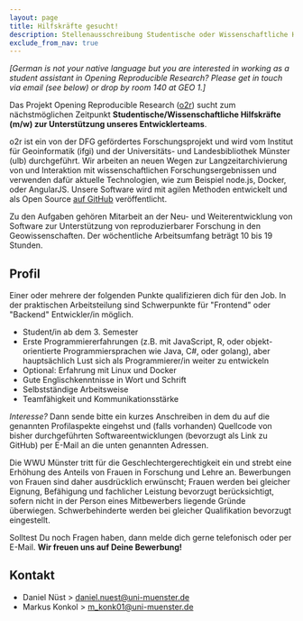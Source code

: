 ```yaml
---
layout: page
title: Hilfskräfte gesucht!
description: Stellenausschreibung Studentische oder Wissenschaftliche Hilfskraft in 'Opening Reproducible Research'
exclude_from_nav: true
---
```


_[German is not your native language but you are interested in working as a student assistant in Opening Reproducible Research? Please get in touch via email (see below) or drop by room 140 at GEO 1.]_

Das Projekt Opening Reproducible Research ([o2r](http://o2r.info)) sucht zum nächstmöglichen Zeitpunkt **Studentische/Wissenschaftliche Hilfskräfte (m/w) zur Unterstützung unseres Entwicklerteams**.

o2r ist ein von der DFG gefördertes Forschungsprojekt und wird vom Institut für Geoinformatik (ifgi) und der Universitäts- und Landesbibliothek Münster (ulb) durchgeführt. Wir arbeiten an neuen Wegen zur Langzeitarchivierung von und Interaktion mit wissenschaftlichen Forschungsergebnissen und verwenden dafür aktuelle Technologien, wie zum Beispiel node.js, Docker, oder AngularJS. Unsere Software wird mit agilen Methoden entwickelt und als Open Source [auf GitHub](https://github.com/o2r-project) veröffentlicht.

Zu den Aufgaben gehören Mitarbeit an der Neu- und Weiterentwicklung von Software zur Unterstützung von reproduzierbarer Forschung in den Geowissenschaften. Der wöchentliche Arbeitsumfang beträgt 10 bis 19 Stunden.

## Profil

Einer oder mehrere der folgenden Punkte qualifizieren dich für den Job. In der praktischen Arbeitsteilung sind Schwerpunkte für "Frontend" oder "Backend" Entwickler/in möglich.

- Student/in ab dem 3. Semester
- Erste Programmiererfahrungen (z.B. mit JavaScript, R, oder objekt-orientierte Programmiersprachen wie Java, C#, oder golang), aber hauptsächlich Lust sich als Programmierer/in weiter zu entwickeln
- Optional: Erfahrung mit Linux und Docker
- Gute Englischkenntnisse in Wort und Schrift
- Selbstständige Arbeitsweise
- Teamfähigkeit und Kommunikationsstärke

_Interesse?_ Dann sende bitte ein kurzes Anschreiben in dem du auf die genannten Profilaspekte eingehst und (falls vorhanden) Quellcode von bisher durchgeführten Softwareentwicklungen (bevorzugt als Link zu GitHub) per E-Mail an die unten genannten Adressen.

Die WWU Münster tritt für die Geschlechtergerechtigkeit ein und strebt eine Erhöhung des Anteils von Frauen in Forschung und Lehre an. Bewerbungen von Frauen sind daher ausdrücklich erwünscht; Frau­en werden bei gleicher Eignung, Befähigung und fachlicher Leistung bevorzugt berücksichtigt, sofern nicht in der Person eines Mitbewerbers liegende Gründe überwiegen. Schwerbehinderte werden bei gleicher Qualifikation bevorzugt eingestellt.

Solltest Du noch Fragen haben, dann melde dich gerne telefonisch oder per E-Mail. **Wir freuen uns auf Deine Bewerbung!**

## Kontakt

- Daniel Nüst > daniel.nuest@uni-muenster.de
- Markus Konkol > m_konk01@uni-muenster.de
